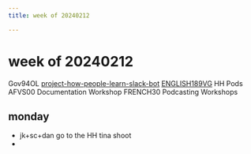 ```yaml
---
title: week of 20240212

---
```


# week of 20240212

Gov94OL
[project-how-people-learn-slack-bot](/l6Dmy9t5QtiuIK-z24siiA)
[ENGLISH189VG](https://hackmd.io/@ll-23-24/H1rPjKK9a/%2Fs69GOanvSlOJIZV1cdwsTw)
HH
Pods
AFVS00 Documentation Workshop
FRENCH30 Podcasting Workshops

## monday
* jk+sc+dan go to the HH tina shoot
* 